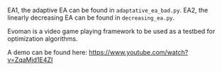 EA1, the adaptive EA can be found in `adaptative_ea_bad.py`.
EA2, the linearly decreasing EA can be found in `decreasing_ea.py`.

Evoman is a video game playing framework to be used as a testbed for optimization algorithms.

A demo can be found here:  https://www.youtube.com/watch?v=ZqaMjd1E4ZI
